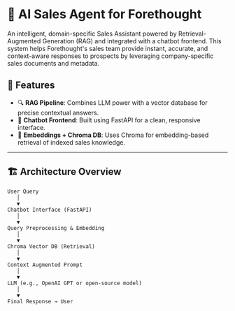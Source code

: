 # 🤖 AI Sales Agent for Forethought

An intelligent, domain-specific Sales Assistant powered by Retrieval-Augmented Generation (RAG) and integrated with a chatbot frontend. This system helps Forethought's sales team provide instant, accurate, and context-aware responses to prospects by leveraging company-specific sales documents and metadata.

## 🚀 Features

- 🔍 **RAG Pipeline**: Combines LLM power with a vector database for precise contextual answers.
- 💬 **Chatbot Frontend**: Built using FastAPI for a clean, responsive interface.
- 🧠 **Embeddings + Chroma DB**: Uses Chroma for embedding-based retrieval of indexed sales knowledge.


---

## 🏗️ Architecture Overview

```plaintext
User Query
   │
   ▼
Chatbot Interface (FastAPI) 
   │
   ▼
Query Preprocessing & Embedding
   │
   ▼
Chroma Vector DB (Retrieval)
   │
   ▼
Context Augmented Prompt
   │
   ▼
LLM (e.g., OpenAI GPT or open-source model)
   │
   ▼
Final Response → User

